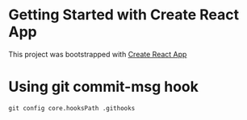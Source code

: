 # Getting Started with Create React App

This project was bootstrapped with [Create React App](https://github.com/facebook/create-react-app)

# Using git commit-msg hook

`git config core.hooksPath .githooks`
